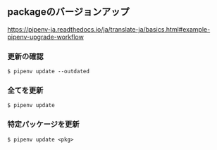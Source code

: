 packageのバージョンアップ
-------------------------

https://pipenv-ja.readthedocs.io/ja/translate-ja/basics.html#example-pipenv-upgrade-workflow

### 更新の確認

```
$ pipenv update --outdated
```

### 全てを更新

```
$ pipenv update
```

### 特定パッケージを更新

```
$ pipenv update <pkg>
```